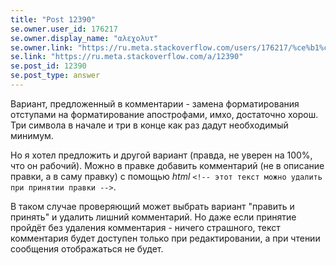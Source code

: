 ```yaml
---
title: "Post 12390"
se.owner.user_id: 176217
se.owner.display_name: "αλεχολυτ"
se.owner.link: "https://ru.meta.stackoverflow.com/users/176217/%ce%b1%ce%bb%ce%b5%cf%87%ce%bf%ce%bb%cf%85%cf%84"
se.link: "https://ru.meta.stackoverflow.com/a/12390"
se.post_id: 12390
se.post_type: answer
---
```

<p>Вариант, предложенный в комментарии - замена форматирования отступами на форматирование апострофами, имхо, достаточно хорош. Три символа в начале и три в конце как раз дадут необходимый минимум.</p>
<p>Но я хотел предложить и другой вариант (правда, не уверен на 100%, что он рабочий). Можно в правке добавить комментарий (не в описание правки, а в саму правку) с помощью <em>html</em> <code>&lt;!-- этот текст можно удалить при принятии правки --&gt;</code>.</p>
<p>В таком случае проверяющий может выбрать вариант &quot;править и принять&quot; и удалить лишний комментарий. Но даже если принятие пройдёт без удаления комментария - ничего страшного, текст комментария будет доступен только при редактировании, а при чтении сообщения отображаться не будет.</p>

